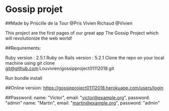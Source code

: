 # Gossip projet

##Made by Priscille de la Tour @Pris Vivien Richaud @Vivien

This project are the first pages of our great app The Gossip Project which will revolutionize the web world!

##Requirements:

Ruby version : 2.5.1
Ruby on Rails version : 5.2.1
Clone the repo on your local machine using git clone git@github.com:Louvivien/gossipproject01112018.git

Run bundle install

##Online version:
https://gossipproject01112018.herokuapp.com/users/login

##Password:
name: "Victor", email: "victor@example.org", password: "admin"
name: "Martin", email: "martin@example.org", password: "admin"
